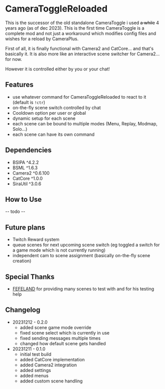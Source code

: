 # CameraToggleReloaded
This is the successor of the old standalone CameraToggle i used ~~a while~~ 4 years ago (as of dec 2023). This is the first time CameraToggle is a complete mod and not just a workaround which modifies config files and wishes for a reload by CameraPlus.

First of all, it is finally functional with Camera2 and CatCore... and that's basically it. It is also more like an interactive scene switcher for Camera2... for now.

However it is controlled either by you or your chat!

## Features
- use whatever command for CameraToggleReloaded to react to it (default is `!ctr`)
- on-the-fly scene switch controlled by chat
- Cooldown option per user or global
- dynamic setup for each scene
- each scene can be bound to multiple modes (Menu, Replay, Modmap, Solo...)
- each scene can have its own command

## Dependencies
- BSIPA ^4.2.2
- BSML ^1.6.3
- Camera2 ^0.6.100
- CatCore ^1.0.0
- SiraUtil ^3.0.6

## How to Use
-- todo --

## Future plans
- Twitch Reward system
- queue scenes for next upcoming scene switch (eg toggled a switch for a game mode which is not currently running)
- independent cam to scene assignment (basically on-the-fly scene creation)

## Special Thanks
- [FEFELAND](https://www.twitch.tv/fefeland) for providing many scenes to test with and for his testing help

## Changelog
- 20231212 - 0.2.0
  - added scene game mode override
  - fixed scene select which is currently in use
  - fixed sending messages multiple times
  - changed how default scene gets handled
- 20231211 - 0.1.0
  - initial test build
  - added CatCore implementation
  - added Camera2 integration
  - added settings
  - added menus
  - added custom scene handling